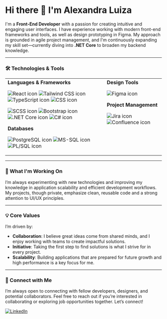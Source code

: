 # Hi there 👋 I'm Alexandra Luiza

I'm a **Front-End Developer** with a passion for creating intuitive and engaging user interfaces. I have experience working with modern front-end frameworks and tools, as well as design prototyping in Figma. My approach is grounded in agile project management, and I'm continuously expanding my skill set—currently diving into **.NET Core** to broaden my backend knowledge.

---

### 🛠 Technologies & Tools
<table>
  <tr>
    <td valign="top"><strong>Languages & Frameworks</strong>
 <p align="left">
  <!-- First row -->
  <img src="https://img.shields.io/badge/React-61DAFB?style=flat&logo=react&logoColor=white" alt="React icon" />
  <img src="https://img.shields.io/badge/Tailwind_CSS-38B2AC?style=flat&logo=tailwind-css&logoColor=white" alt="Tailwind CSS icon" />
  <img src="https://img.shields.io/badge/TypeScript-3178C6?style=flat&logo=typescript&logoColor=white" alt="TypeScript icon" />
  <img src="https://img.shields.io/badge/CSS-1572B6?style=flat&logo=css3&logoColor=white" alt="CSS icon" />
</p>

<p align="left">
  <!-- Second row -->
  <img src="https://img.shields.io/badge/SCSS-CC6699?style=flat&logo=sass&logoColor=white" alt="SCSS icon" />
  <img src="https://img.shields.io/badge/Bootstrap-7952B3?style=flat&logo=bootstrap&logoColor=white" alt="Bootstrap icon" />
  <img src="https://img.shields.io/badge/.NET_Core-512BD4?style=flat&logo=dot-net&logoColor=white" alt=".NET Core icon" />
  <img src="https://img.shields.io/badge/C%23-239120?style=flat&logo=c-sharp&logoColor=white" alt="C# icon" />
</p>
      <strong>Databases</strong>
      <p align="left">
        <img src="https://img.shields.io/badge/PostgreSQL-336791?style=flat&logo=postgresql&logoColor=white" alt="PostgreSQL icon" />
        <img src="https://img.shields.io/badge/MS--SQL-CC2927?style=flat&logo=microsoft-sql-server&logoColor=white" alt="MS-SQL icon" />
        <img src="https://img.shields.io/badge/PL%2FSQL-F80000?style=flat&logo=oracle&logoColor=white" alt="PL/SQL icon" />
      </p>
    </td>
    <td valign="top"><strong>Design Tools</strong>
      <p align="left">
        <img src="https://img.shields.io/badge/Figma-F24E1E?style=flat&logo=figma&logoColor=white" alt="Figma icon" />
      </p>
      <strong>Project Management</strong>
      <p align="left">
        <img src="https://img.shields.io/badge/Jira-0052CC?style=flat&logo=jira&logoColor=white" alt="Jira icon" />
        <img src="https://img.shields.io/badge/Confluence-172B4D?style=flat&logo=confluence&logoColor=white" alt="Confluence icon" />
      </p>
    </td>
  </tr>
</table>

---

### 🌱 What I'm Working On
I’m always experimenting with new technologies and improving my knowledge in application scalability and efficient development workflows. My projects, though private, emphasize clean, reusable code and a strong attention to UI/UX principles.

---

### 💡 Core Values
I’m driven by:
- **Collaboration**: I believe great ideas come from shared minds, and I enjoy working with teams to create impactful solutions.
- **Initiative**: Taking the first step to find solutions is what I strive for in every project.
- **Scalability**: Building applications that are prepared for future growth and high performance is a key focus for me.

---

### 🤝 Connect with Me
I’m always open to connecting with fellow developers, designers, and potential collaborators. Feel free to reach out if you’re interested in collaborating or exploring job opportunities together. Let’s connect!

[![LinkedIn](https://img.shields.io/badge/-Alexandra%20Luiza-blue?style=flat&logo=Linkedin&logoColor=white)](https://www.linkedin.com/in/alexandraluiza/)
